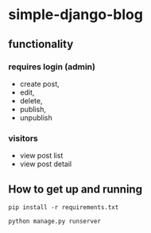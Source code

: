 # simple-django-blog

## functionality
### requires login (admin)
  * create post,
  * edit,
  * delete,
  * publish,
  * unpublish

### visitors
  * view post list
  * view post detail
  
  
 ## How to get up and running
 ```
 pip install -r requirements.txt
 ```
 ```
 python manage.py runserver
 ```

